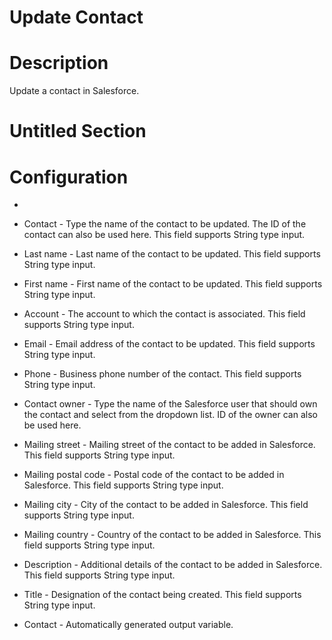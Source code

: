 ﻿# Update Contact

# Description

Update a contact in Salesforce.

# Untitled Section

# Configuration

* 
* Contact - Type the name of the contact to be updated. The ID of the contact can also be used here. This field supports String type input.
* Last name - Last name of the contact to be updated. This field supports String type input.
* First name - First name of the contact to be updated. This field supports String type input.
* Account - The account to which the contact is associated. This field supports String type input.
* Email - Email address of the contact to be updated. This field supports String type input.
* Phone - Business phone number of the contact. This field supports String type input.







* Contact owner - Type the name of the Salesforce user that should own the contact and select from the dropdown list. ID of the owner can also be used here.
* Mailing street - Mailing street of the contact to be added in Salesforce. This field supports String type input.
* Mailing postal code - Postal code of the contact to be added in Salesforce. This field supports String type input.
* Mailing city - City of the contact to be added in Salesforce. This field supports String type input.
* Mailing country - Country of the contact to be added in Salesforce. This field supports String type input.
* Description - Additional details of the contact to be added in Salesforce. This field supports String type input.
* Title - Designation of the contact being created. This field supports String type input.



* Contact - Automatically generated output variable.
